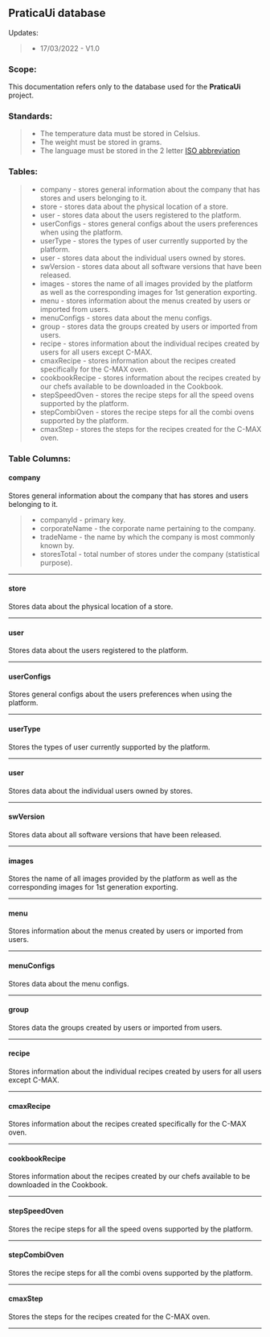 ## PraticaUi database

Updates:

> - 17/03/2022 - V1.0

### Scope:

This documentation refers only to the database used for the **PraticaUi** project.

### Standards:

> - The temperature data must be stored in Celsius.
> - The weight must be stored in grams.
> - The language must be stored in the 2 letter [ISO abbreviation](https://pt.wikipedia.org/wiki/ISO_639)

### Tables:

> - company - stores general information about the company that has stores and users belonging to it.
> - store - stores data about the physical location of a store.
> - user - stores data about the users registered to the platform.
> - userConfigs - stores general configs about the users preferences when using the platform.
> - userType - stores the types of user currently supported by the platform.
> - user - stores data about the individual users owned by stores.
> - swVersion - stores data about all software versions that have been released.
> - images - stores the name of all images provided by the platform as well as the corresponding images for 1st generation exporting.
> - menu - stores information about the menus created by users or imported from users.
> - menuConfigs - stores data about the menu configs.
> - group - stores data the groups created by users or imported from users.
> - recipe - stores information about the individual recipes created by users for all users except C-MAX.
> - cmaxRecipe - stores information about the recipes created specifically for the C-MAX oven.
> - cookbookRecipe - stores information about the recipes created by our chefs available to be downloaded in the Cookbook.
> - stepSpeedOven - stores the recipe steps for all the speed ovens supported by the platform.
> - stepCombiOven - stores the recipe steps for all the combi ovens supported by the platform.
> - cmaxStep - stores the steps for the recipes created for the C-MAX oven.

### Table Columns:

#### company

Stores general information about the company that has stores and users belonging to it.

> - companyId - primary key.
> - corporateName - the corporate name pertaining to the company.
> - tradeName - the name by which the company is most commonly known by.
> - storesTotal - total number of stores under the company (statistical purpose).

---

#### store 

Stores data about the physical location of a store.

---

#### user 

Stores data about the users registered to the platform.

---

#### userConfigs 

Stores general configs about the users preferences when using the platform.

---

#### userType

Stores the types of user currently supported by the platform.

---
#### user

Stores data about the individual users owned by stores.

---

#### swVersion

Stores data about all software versions that have been released.

---

#### images

Stores the name of all images provided by the platform as well as the corresponding images for 1st generation exporting.

---

#### menu

Stores information about the menus created by users or imported from users.

---

#### menuConfigs

Stores data about the menu configs.

---

#### group 

Stores data the groups created by users or imported from users.

---

#### recipe 

Stores information about the individual recipes created by users for all users except C-MAX.

---

#### cmaxRecipe

Stores information about the recipes created specifically for the C-MAX oven.

---

#### cookbookRecipe 

Stores information about the recipes created by our chefs available to be downloaded in the Cookbook.

---

#### stepSpeedOven 

Stores the recipe steps for all the speed ovens supported by the platform.

---

#### stepCombiOven 

Stores the recipe steps for all the combi ovens supported by the platform.

---

#### cmaxStep 

Stores the steps for the recipes created for the C-MAX oven.

---